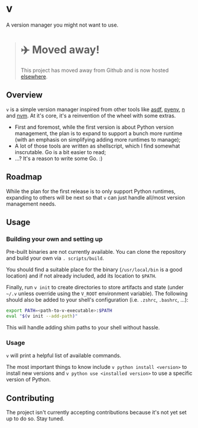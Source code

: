 # v
A version manager you might not want to use.

> # ✈️ Moved away!
>
> This project has moved away from Github and is now hosted [elsewhere](https://forge.karnov.club/marc/v).

## Overview

`v` is a simple version manager inspired from other tools like [asdf](https://github.com/asdf-vm/asdf), [pyenv](https://github.com/pyenv/pyenv), [n](https://github.com/tj/n) and [nvm](https://github.com/nvm-sh/nvm). At it's core, it's a reinvention of the wheel with some extras.

- First and foremost, while the first version is about Python version management, the plan is to expand to support a bunch more runtime (with an emphasis on simplifying adding more runtimes to manage);
- A lot of those tools are written as shellscript, which I find somewhat inscrutable. Go is a bit easier to read;
- ...? It's a reason to write some Go. :)

## Roadmap

While the plan for the first release is to only support Python runtimes, expanding to others will be next so that `v` can just handle all/most version management needs.

## Usage

### Building your own and setting up

Pre-built binaries are not currently available. You can clone the repository and build your own via `. scripts/build`.

You should find a suitable place for the binary (`/usr/local/bin` is a good location) and if not already included, add its location to `$PATH`.

Finally, run `v init` to create directories to store artifacts and state (under `~/.v` unless override using the
`V_ROOT` environment variable). The following should also be added to your shell's configuration (i.e. `.zshrc`,
`.bashrc`, ...):

```sh
export PATH=<path-to-v-executable>:$PATH
eval "$(v init --add-path)"
```

This will handle adding shim paths to your shell without hassle.

### Usage

`v` will print a helpful list of available commands.

The most important things to know include `v python install <version>` to install new versions and `v python use <installed version>` to use a specific version of Python.

## Contributing

The project isn't currently accepting contributions because it's not yet set up to do so. Stay tuned.
